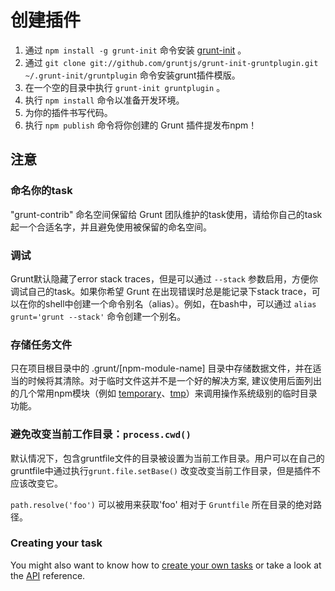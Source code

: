 # 创建插件

1. 通过 `npm install -g grunt-init` 命令安装 [grunt-init](https://github.com/gruntjs/grunt-init) 。
2. 通过 `git clone git://github.com/gruntjs/grunt-init-gruntplugin.git ~/.grunt-init/gruntplugin` 命令安装grunt插件模版。
3. 在一个空的目录中执行 `grunt-init gruntplugin` 。
4. 执行 `npm install` 命令以准备开发环境。
5. 为你的插件书写代码。
6. 执行 `npm publish` 命令将你创建的 Grunt 插件提发布npm！

## 注意

### 命名你的task

"grunt-contrib" 命名空间保留给 Grunt 团队维护的task使用，请给你自己的task起一个合适名字，并且避免使用被保留的命名空间。

### 调试
Grunt默认隐藏了error stack traces，但是可以通过 `--stack` 参数启用，方便你调试自己的task。如果你希望 Grunt 在出现错误时总是能记录下stack trace，可以在你的shell中创建一个命令别名（alias）。例如，在bash中，可以通过 `alias grunt='grunt --stack'` 命令创建一个别名。

### 存储任务文件

只在项目根目录中的 .grunt/[npm-module-name] 目录中存储数据文件，并在适当的时候将其清除。对于临时文件这并不是一个好的解决方案, 建议使用后面列出的几个常用npm模块（例如 [temporary](https://www.npmjs.org/package/temporary)、[tmp](https://www.npmjs.org/package/tmp)）来调用操作系统级别的临时目录功能。

### 避免改变当前工作目录：`process.cwd()`
默认情况下，包含gruntfile文件的目录被设置为当前工作目录。用户可以在自己的gruntfile中通过执行`grunt.file.setBase()` 改变改变当前工作目录，但是插件不应该改变它。

`path.resolve('foo')` 可以被用来获取'foo' 相对于 `Gruntfile` 所在目录的绝对路径。

### Creating your task

You might also want to know how to [create your own tasks](https://gruntjs.com/creating-tasks) or take a look at the [API](https://gruntjs.com/api) reference.
